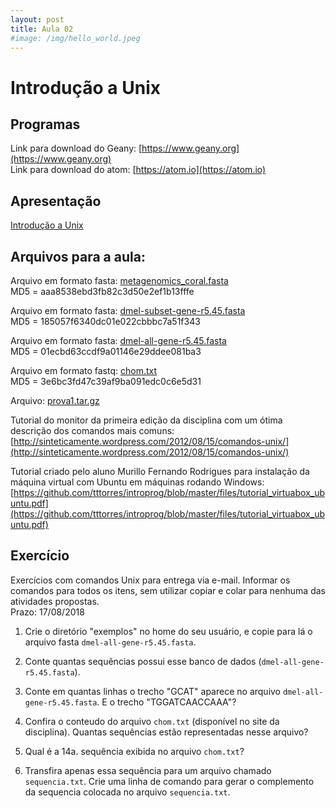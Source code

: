 ```yaml
---
layout: post
title: Aula 02
#image: /img/hello_world.jpeg
---
```

# Introdução a Unix

## Programas  

Link para download do Geany: [https://www.geany.org](https://www.geany.org)   
Link para download do atom: [https://atom.io](https://atom.io)

## Apresentação
[Introdução a Unix](http://biologia.ib.usp.br/torres/introprog2018/aulas/aula02.pdf)

## Arquivos para a aula:  

Arquivo em formato fasta: [metagenomics_coral.fasta](http://biologia.ib.usp.br/torres/introprog2018/metagenomics_coral.fasta)  
MD5 = aaa8538ebd3fb82c3d50e2ef1b13fffe

Arquivo em formato fasta: [dmel-subset-gene-r5.45.fasta](http://biologia.ib.usp.br/torres/introprog2018/dmel-subset-gene-r5.45.fasta)  
MD5 = 185057f6340dc01e022cbbbc7a51f343

Arquivo em formato fasta: [dmel-all-gene-r5.45.fasta](http://biologia.ib.usp.br/torres/introprog2018/dmel-all-gene-r5.45.fasta)  
MD5 = 01ecbd63ccdf9a01146e29ddee081ba3

Arquivo em formato fastq: [chom.txt](http://biologia.ib.usp.br/torres/introprog2018/chom.txt)  
MD5 = 3e6bc3fd47c39af9ba091edc0c6e5d31

Arquivo: [prova1.tar.gz](http://biologia.ib.usp.br/torres/introprog2018/prova1.tar.gz)  

Tutorial do monitor da primeira edição da disciplina com um ótima descrição dos comandos mais comuns:
[http://sinteticamente.wordpress.com/2012/08/15/comandos-unix/](http://sinteticamente.wordpress.com/2012/08/15/comandos-unix/)

Tutorial criado pelo aluno Murillo Fernando Rodrigues para instalação da máquina virtual com Ubuntu em máquinas rodando Windows: [https://github.com/tttorres/introprog/blob/master/files/tutorial_virtuabox_ubuntu.pdf](https://github.com/tttorres/introprog/blob/master/files/tutorial_virtuabox_ubuntu.pdf)



## Exercício 
Exercícios com comandos Unix para entrega via e-mail. Informar os comandos para todos os itens, sem utilizar copiar e colar para nenhuma das atividades propostas.  
Prazo: 17/08/2018
  
1. Crie o diretório "exemplos" no home do seu usuário, e copie para lá o arquivo fasta ```dmel-all-gene-r5.45.fasta```.
  
2. Conte quantas sequências possui esse banco de dados (```dmel-all-gene-r5.45.fasta```).  
  
3. Conte em quantas linhas o trecho "GCAT" aparece no arquivo ```dmel-all-gene-r5.45.fasta```. E o trecho "TGGATCAACCAAA"?  

4. Confira o conteudo do arquivo ```chom.txt``` (disponível no site da disciplina). Quantas sequências estão representadas nesse arquivo?  
  
5. Qual é a 14a. sequência exibida no arquivo ```chom.txt```?  
  
6. Transfira apenas essa sequência para um arquivo chamado ```sequencia.txt```. Crie uma linha de comando para gerar o complemento da sequencia colocada no arquivo ```sequencia.txt```.    


  
    
    
    


